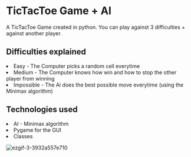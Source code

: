# TicTacToe Game + AI

A TicTacToe Game created in python. You can play against 3 difficulties + against another player.

## Difficulties explained
<li> Easy - The Computer picks a random cell everytime
<li> Medium - The Computer knows how win and how to stop the other player from winning
<li> Impossible - The Ai does the best possible move everytime (using the Minimax algorithm)

## Technologies used
<li> AI - Minimax algorithm
<li> Pygame for the GUI
<li> Classes


![ezgif-3-3932a557e710](https://user-images.githubusercontent.com/56735903/110001749-5f389780-7d1d-11eb-94f8-e8bca747dd54.gif)
